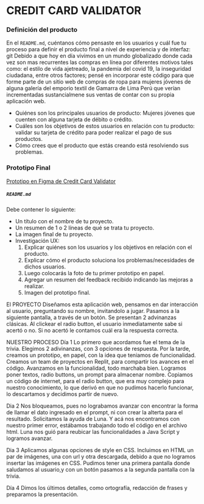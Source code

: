 #  CREDIT CARD VALIDATOR 


### Definición del producto

En el `README.md`, cuéntanos cómo pensaste en los usuarios y cuál fue tu proceso
para definir el producto final a nivel de experiencia y de interfaz:
git
Debido a que hoy en día vivimos en un mundo globalizado donde cada vez son mas recurrentes las compras en línea por diferentes motivos tales como: el estilo de vida ajetreado, la pandemia del covid 19, la inseguridad ciudadana, entre otros factores; pensé en incorporar este código para que forme parte de un sitio web de compras de ropa para mujeres jóvenes de alguna galería del emporio textil de Gamarra de Lima Perú que verían incrementadas sustancialmene sus ventas de contar con su propia aplicación web.

* Quiénes son los principales usuarios de producto: Mujeres jóvenes que cuenten con alguna tarjeta de débito o crédito.
* Cuáles son los objetivos de estos usuarios en relación con tu producto: validar su tarjeta de crédito para poder realizar el pago de sus productos.
* Cómo crees que el producto que estás creando está resolviendo sus problemas.

### Prototipo Final
[Prototipo en Figma de Credit Card Validator](https://www.figma.com/file/dFAW4t9ccGUQ0MMZjNEu7E/PRIMER-PROTOTIPO-1Proyecto-Jhoanna?node-id=0%3A1 "Prototipo en Figma de Credit Card Validator")








##### `README.md`

Debe contener lo siguiente:

* Un título con el nombre de tu proyecto.
* Un resumen de 1 o 2 líneas de qué se trata tu proyecto.
* La imagen final de tu proyecto.
* Investigación UX:
  1. Explicar quiénes son los usuarios y los objetivos en relación con el
    producto.
  2. Explicar cómo el producto soluciona los problemas/necesidades de dichos
    usuarios.
  3. Luego colocarás la foto de tu primer prototipo en papel.
  4. Agregar un resumen del feedback recibido indicando las mejoras a realizar.
  5. Imagen del prototipo final.

























































El PROYECTO
Diseñamos esta aplicación web, pensamos en dar interacción al usuario, preguntando su nombre, invitandolo a jugar.
Pasamos a la siguiente pantalla, a través de un botón.
Se presentan  2 advinanzas clásicas. Al clickear el radio button, el usuario inmediatamente sabe si acertó o
 no. Si no acertó le contamos cuál era la respuesta correcta. 

NUESTRO PROCESO
Día 1
Lo primero que acordamos fue el tema de la trivia. Elegimos 2 adivinanzas, con 3 opciones de respuesta.
Por la tarde, creamos un prototipo, en papel, con la idea que teniamos de funcionalidad. 
Creamos un team de proyectos en Replit, para compartir los avances en el código.
Avanzamos en la funcionalidad, todo marchaba bien. Logramos poner textos, radio buttons, un prompt para almacenar nombre.
Copiamos un código de internet, para el radio button, que era muy complejo para nuestro conocimiento, lo que derivó en que no pudimos hacerlo funcionar, lo descartamos y decidimos partir de nuevo.


Dia 2
Nos bloqueamos, pues no lograbamos avanzar con encontrar la forma de llamar el dato ingresado en el prompt, ni con crear la alterta para el resultado.
Solicitamos la ayuda de Luna. Y acá nos encontramos con nuestro primer error, estábamos trabajando todo el código en el archivo html. Luna nos guió para reubicar las funcionalidades a Java Script y logramos avanzar.

Dia 3
Aplicamos algunas opciones de style en CSS.
Incluimos en HTML un par de imágenes, una con url y otra descargada, debido a que no logramos insertar las imágenes en CSS.
Pudimos tener una primera pantalla donde saludamos al usuario,y con un botón pasamos a la segunda pantalla con la trivia.

Día 4
Dimos los últimos detalles, como ortografía, redacción de frases y preparamos la presentación.





